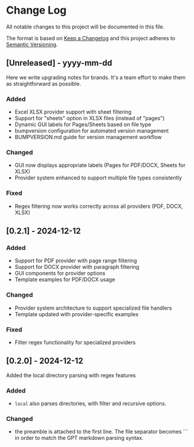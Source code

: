 # Change Log
All notable changes to this project will be documented in this file.
 
The format is based on [Keep a Changelog](http://keepachangelog.com/)
and this project adheres to [Semantic Versioning](http://semver.org/).
 
## [Unreleased] - yyyy-mm-dd
 
Here we write upgrading notes for brands. It's a team effort to make them as
straightforward as possible.
 
### Added
- Excel XLSX provider support with sheet filtering
- Support for "sheets" option in XLSX files (instead of "pages")
- Dynamic GUI labels for Pages/Sheets based on file type
- bumpversion configuration for automated version management
- BUMPVERSION.md guide for version management workflow
 
### Changed
- GUI now displays appropriate labels (Pages for PDF/DOCX, Sheets for XLSX)
- Provider system enhanced to support multiple file types consistently
 
### Fixed
- Regex filtering now works correctly across all providers (PDF, DOCX, XLSX)

## [0.2.1] - 2024-12-12
  
### Added
- Support for PDF provider with page range filtering
- Support for DOCX provider with paragraph filtering
- GUI components for provider options
- Template examples for PDF/DOCX usage
 
### Changed
- Provider system architecture to support specialized file handlers
- Template updated with provider-specific examples
  
### Fixed
- Filter regex functionality for specialized providers

## [0.2.0] - 2024-12-12
 
 Added the local directory parsing with regex features
 
### Added
- `local` also parses directories, with filter and recursive options.

### Changed
- the preamble is attached to the first line. The file separator becomes ``` in order to match the GPT markdown parsing syntax.
 
 